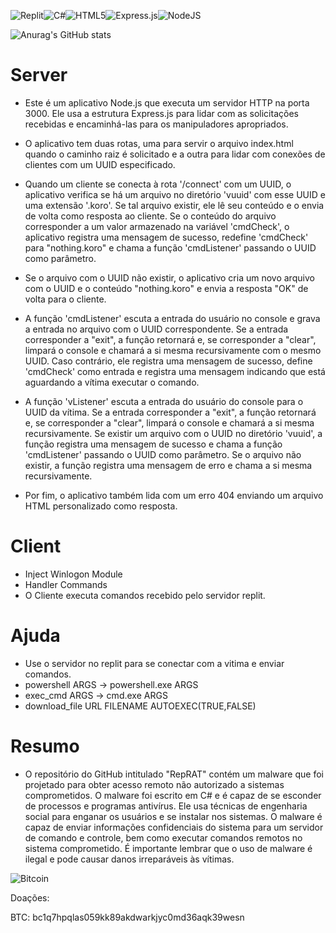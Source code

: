 ![Replit](https://img.shields.io/badge/Replit-DD1200?style=for-the-badge&logo=Replit&logoColor=white)![C#](https://img.shields.io/badge/c%23-%23239120.svg?style=for-the-badge&logo=c-sharp&logoColor=white)![HTML5](https://img.shields.io/badge/html5-%23E34F26.svg?style=for-the-badge&logo=html5&logoColor=white)![Express.js](https://img.shields.io/badge/express.js-%23404d59.svg?style=for-the-badge&logo=express&logoColor=%2361DAFB)![NodeJS](https://img.shields.io/badge/node.js-6DA55F?style=for-the-badge&logo=node.js&logoColor=white)

![Anurag's GitHub stats](https://github-readme-stats.vercel.app/api?username=KoroHacking&theme=dark&show_icons=true)


# Server
- Este é um aplicativo Node.js que executa um servidor HTTP na porta 3000. Ele usa a estrutura Express.js para lidar com as solicitações recebidas e encaminhá-las para os manipuladores apropriados.

- O aplicativo tem duas rotas, uma para servir o arquivo index.html quando o caminho raiz é solicitado e a outra para lidar com conexões de clientes com um UUID especificado.

- Quando um cliente se conecta à rota '/connect' com um UUID, o aplicativo verifica se há um arquivo no diretório 'vuuid' com esse UUID e uma extensão '.koro'. Se tal arquivo existir, ele lê seu conteúdo e o envia de volta como resposta ao cliente. Se o conteúdo do arquivo corresponder a um valor armazenado na variável 'cmdCheck', o aplicativo registra uma mensagem de sucesso, redefine 'cmdCheck' para "nothing.koro" e chama a função 'cmdListener' passando o UUID como parâmetro.

- Se o arquivo com o UUID não existir, o aplicativo cria um novo arquivo com o UUID e o conteúdo "nothing.koro" e envia a resposta "OK" de volta para o cliente.

- A função 'cmdListener' escuta a entrada do usuário no console e grava a entrada no arquivo com o UUID correspondente. Se a entrada corresponder a "exit", a função retornará e, se corresponder a "clear", limpará o console e chamará a si mesma recursivamente com o mesmo UUID. Caso contrário, ele registra uma mensagem de sucesso, define 'cmdCheck' como entrada e registra uma mensagem indicando que está aguardando a vítima executar o comando.

- A função 'vListener' escuta a entrada do usuário do console para o UUID da vítima. Se a entrada corresponder a "exit", a função retornará e, se corresponder a "clear", limpará o console e chamará a si mesma recursivamente. Se existir um arquivo com o UUID no diretório 'vuuid', a função registra uma mensagem de sucesso e chama a função 'cmdListener' passando o UUID como parâmetro. Se o arquivo não existir, a função registra uma mensagem de erro e chama a si mesma recursivamente.

- Por fim, o aplicativo também lida com um erro 404 enviando um arquivo HTML personalizado como resposta.

# Client
- Inject Winlogon Module
- Handler Commands
- O Cliente executa comandos recebido pelo servidor replit.

# Ajuda
- Use o servidor no replit para se conectar com a vitima e enviar comandos.
- powershell ARGS -> powershell.exe ARGS
- exec_cmd ARGS -> cmd.exe ARGS
- download_file URL FILENAME AUTOEXEC(TRUE,FALSE)

# Resumo
- O repositório do GitHub intitulado "RepRAT" contém um malware que foi projetado para obter acesso remoto não autorizado a sistemas comprometidos. O malware foi escrito em C# e é capaz de se esconder de processos e programas antivírus. Ele usa técnicas de engenharia social para enganar os usuários e se instalar nos sistemas. O malware é capaz de enviar informações confidenciais do sistema para um servidor de comando e controle, bem como executar comandos remotos no sistema comprometido. É importante lembrar que o uso de malware é ilegal e pode causar danos irreparáveis ​​às vítimas.





![Bitcoin](https://img.shields.io/badge/Bitcoin-000?style=for-the-badge&logo=bitcoin&logoColor=white)  

Doações: 

BTC: bc1q7hpqlas059kk89akdwarkjyc0md36aqk39wesn
